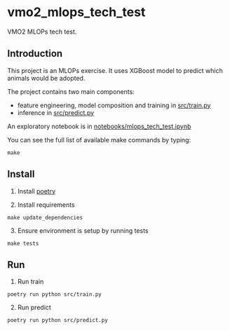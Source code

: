 # vmo2_mlops_tech_test

VMO2 MLOPs tech test.

## Introduction

This project is an MLOPs exercise. It uses XGBoost model to predict which animals would be adopted.

The project contains two main components:
  - feature engineering, model composition and training in [src/train.py](src/train.py)
  - inference in [src/predict.py](src/predict.py)

An exploratory notebook is in [notebooks/mlops_tech_test.ipynb](notebooks/mlops_tech_test.ipynb)


You can see the full list of available make commands by typing:

```
make
```

## Install

1. Install [poetry](https://python-poetry.org/docs/#installation)

2. Install requirements
```
make update_dependencies
```

3. Ensure environment is setup by running tests
```
make tests
```

## Run

1. Run train
```
poetry run python src/train.py
```

2. Run predict
```
poetry run python src/predict.py
```
